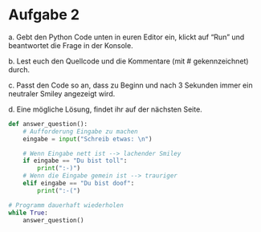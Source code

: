 # Aufgabe 2
a. Gebt den Python Code unten in euren Editor ein, klickt auf “Run” und beantwortet die Frage 
in der Konsole.

b. Lest euch den Quellcode und die Kommentare (mit # gekennzeichnet) durch.

c. Passt den Code so an, dass zu Beginn und nach 3 Sekunden immer ein neutraler Smiley 
angezeigt wird. 

d. Eine mögliche Lösung, findet ihr auf der nächsten Seite.


```python 
def answer_question():
    # Aufforderung Eingabe zu machen
    eingabe = input("Schreib etwas: \n")

    # Wenn Eingabe nett ist --> lachender Smiley
    if eingabe == "Du bist toll":
        print(":-)")
    # Wenn die Eingabe gemein ist --> trauriger
    elif eingabe == "Du bist doof":
        print(":-(")

# Programm dauerhaft wiederholen
while True:
    answer_question()

```